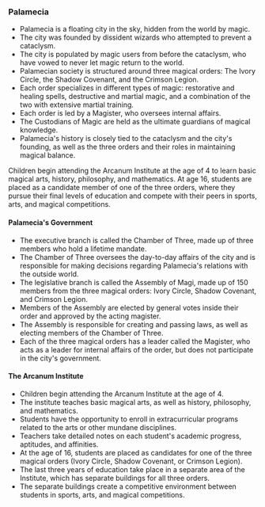 ### Palamecia

- Palamecia is a floating city in the sky, hidden from the world by magic.
- The city was founded by dissident wizards who attempted to prevent a cataclysm.
- The city is populated by magic users from before the cataclysm, who have vowed to never let magic return to the world.
- Palamecian society is structured around three magical orders: The Ivory Circle, the Shadow Covenant, and the Crimson Legion.
- Each order specializes in different types of magic: restorative and healing spells, destructive and martial magic, and a combination of the two with extensive martial training.
- Each order is led by a Magister, who oversees internal affairs.
- The Custodians of Magic are held as the ultimate guardians of magical knowledge.
- Palamecia's history is closely tied to the cataclysm and the city's founding, as well as the three orders and their roles in maintaining magical balance.


Children begin attending the Arcanum Institute at the age of 4 to learn basic magical arts, history, philosophy, and mathematics.
At age 16, students are placed as a candidate member of one of the three orders, where they pursue their final levels of education and compete with their peers in sports, arts, and magical competitions.

#### Palamecia's Government

- The executive branch is called the Chamber of Three, made up of three members who hold a lifetime mandate.
- The Chamber of Three oversees the day-to-day affairs of the city and is responsible for making decisions regarding Palamecia's relations with the outside world.
- The legislative branch is called the Assembly of Magi, made up of 150 members from the three magical orders: Ivory Circle, Shadow Covenant, and Crimson Legion.
- Members of the Assembly are elected by general votes inside their order and approved by the acting magister.
- The Assembly is responsible for creating and passing laws, as well as electing members of the Chamber of Three.
- Each of the three magical orders has a leader called the Magister, who acts as a leader for internal affairs of the order, but does not participate in the city's government.

#### The Arcanum Institute

- Children begin attending the Arcanum Institute at the age of 4.
- The institute teaches basic magical arts, as well as history, philosophy, and mathematics.
- Students have the opportunity to enroll in extracurricular programs related to the arts or other mundane disciplines.
- Teachers take detailed notes on each student's academic progress, aptitudes, and affinities.
- At the age of 16, students are placed as candidates for one of the three magical orders (Ivory Circle, Shadow Covenant, or Crimson Legion).
- The last three years of education take place in a separate area of the Institute, which has separate buildings for all three orders.
- The separate buildings create a competitive environment between students in sports, arts, and magical competitions.